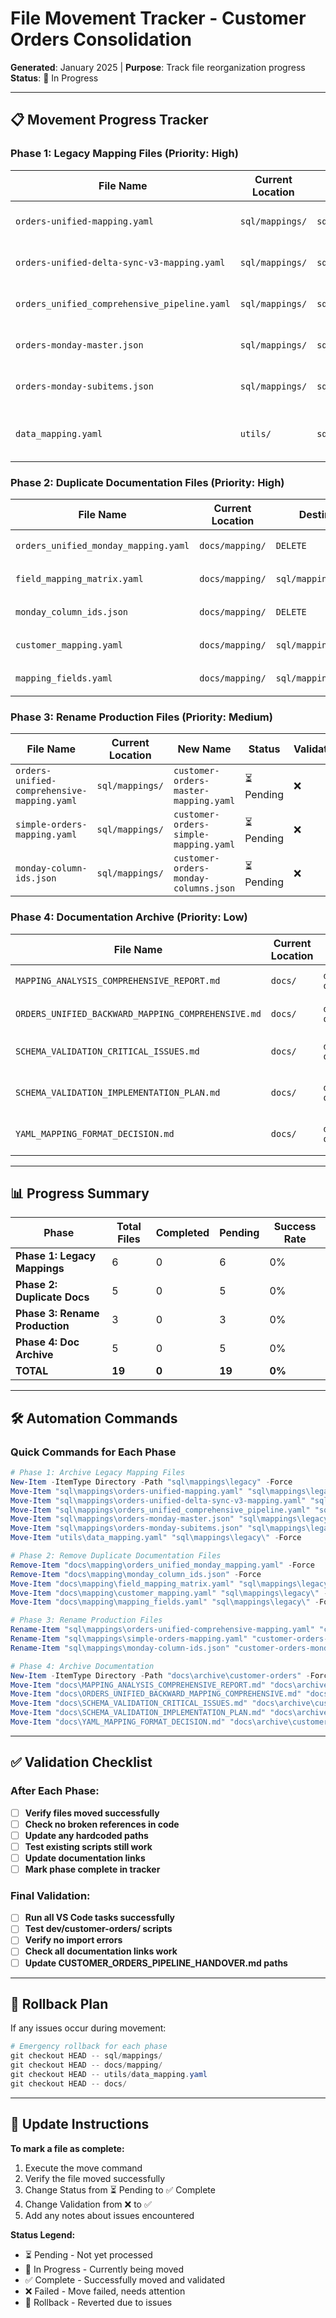 # File Movement Tracker - Customer Orders Consolidation
**Generated**: January 2025 | **Purpose**: Track file reorganization progress  
**Status**: 🚧 In Progress

---

## 📋 **Movement Progress Tracker**

### **Phase 1: Legacy Mapping Files** (Priority: High)

| File Name | Current Location | Destination | Status | Validation | Notes |
|-----------|------------------|-------------|---------|------------|-------|
| `orders-unified-mapping.yaml` | `sql/mappings/` | `sql/mappings/legacy/` | ⏳ Pending | ❌ | Archive legacy mapping |
| `orders-unified-delta-sync-v3-mapping.yaml` | `sql/mappings/` | `sql/mappings/legacy/` | ⏳ Pending | ❌ | Archive legacy mapping |
| `orders_unified_comprehensive_pipeline.yaml` | `sql/mappings/` | `sql/mappings/legacy/` | ⏳ Pending | ❌ | Archive legacy mapping |
| `orders-monday-master.json` | `sql/mappings/` | `sql/mappings/legacy/` | ⏳ Pending | ❌ | Archive legacy JSON |
| `orders-monday-subitems.json` | `sql/mappings/` | `sql/mappings/legacy/` | ⏳ Pending | ❌ | Archive legacy JSON |
| `data_mapping.yaml` | `utils/` | `sql/mappings/legacy/` | ⏳ Pending | ❌ | Move config to archive |

### **Phase 2: Duplicate Documentation Files** (Priority: High)

| File Name | Current Location | Destination | Status | Validation | Notes |
|-----------|------------------|-------------|---------|------------|-------|
| `orders_unified_monday_mapping.yaml` | `docs/mapping/` | `DELETE` | ⏳ Pending | ❌ | Duplicate - remove |
| `field_mapping_matrix.yaml` | `docs/mapping/` | `sql/mappings/legacy/` | ⏳ Pending | ❌ | Archive fragment |
| `monday_column_ids.json` | `docs/mapping/` | `DELETE` | ⏳ Pending | ❌ | Duplicate - remove |
| `customer_mapping.yaml` | `docs/mapping/` | `sql/mappings/legacy/` | ⏳ Pending | ❌ | Archive incomplete |
| `mapping_fields.yaml` | `docs/mapping/` | `sql/mappings/legacy/` | ⏳ Pending | ❌ | Archive fragment |

### **Phase 3: Rename Production Files** (Priority: Medium)

| File Name | Current Location | New Name | Status | Validation | Notes |
|-----------|------------------|----------|---------|------------|-------|
| `orders-unified-comprehensive-mapping.yaml` | `sql/mappings/` | `customer-orders-master-mapping.yaml` | ⏳ Pending | ❌ | Rename primary mapping |
| `simple-orders-mapping.yaml` | `sql/mappings/` | `customer-orders-simple-mapping.yaml` | ⏳ Pending | ❌ | Rename simplified mapping |
| `monday-column-ids.json` | `sql/mappings/` | `customer-orders-monday-columns.json` | ⏳ Pending | ❌ | Rename API reference |

### **Phase 4: Documentation Archive** (Priority: Low)

| File Name | Current Location | Destination | Status | Validation | Notes |
|-----------|------------------|-------------|---------|------------|-------|
| `MAPPING_ANALYSIS_COMPREHENSIVE_REPORT.md` | `docs/` | `docs/archive/customer-orders/` | ⏳ Pending | ❌ | Archive analysis |
| `ORDERS_UNIFIED_BACKWARD_MAPPING_COMPREHENSIVE.md` | `docs/` | `docs/archive/customer-orders/` | ⏳ Pending | ❌ | Archive analysis |
| `SCHEMA_VALIDATION_CRITICAL_ISSUES.md` | `docs/` | `docs/archive/customer-orders/` | ⏳ Pending | ❌ | Archive resolved issues |
| `SCHEMA_VALIDATION_IMPLEMENTATION_PLAN.md` | `docs/` | `docs/archive/customer-orders/` | ⏳ Pending | ❌ | Archive completed plan |
| `YAML_MAPPING_FORMAT_DECISION.md` | `docs/` | `docs/archive/customer-orders/` | ⏳ Pending | ❌ | Archive decision doc |

---

## 📊 **Progress Summary**

| Phase | Total Files | Completed | Pending | Success Rate |
|-------|-------------|-----------|---------|--------------|
| **Phase 1: Legacy Mappings** | 6 | 0 | 6 | 0% |
| **Phase 2: Duplicate Docs** | 5 | 0 | 5 | 0% |
| **Phase 3: Rename Production** | 3 | 0 | 3 | 0% |
| **Phase 4: Doc Archive** | 5 | 0 | 5 | 0% |
| **TOTAL** | **19** | **0** | **19** | **0%** |

---

## 🛠️ **Automation Commands**

### **Quick Commands for Each Phase**

```powershell
# Phase 1: Archive Legacy Mapping Files
New-Item -ItemType Directory -Path "sql\mappings\legacy" -Force
Move-Item "sql\mappings\orders-unified-mapping.yaml" "sql\mappings\legacy\" -Force
Move-Item "sql\mappings\orders-unified-delta-sync-v3-mapping.yaml" "sql\mappings\legacy\" -Force
Move-Item "sql\mappings\orders_unified_comprehensive_pipeline.yaml" "sql\mappings\legacy\" -Force
Move-Item "sql\mappings\orders-monday-master.json" "sql\mappings\legacy\" -Force
Move-Item "sql\mappings\orders-monday-subitems.json" "sql\mappings\legacy\" -Force
Move-Item "utils\data_mapping.yaml" "sql\mappings\legacy\" -Force

# Phase 2: Remove Duplicate Documentation Files  
Remove-Item "docs\mapping\orders_unified_monday_mapping.yaml" -Force
Remove-Item "docs\mapping\monday_column_ids.json" -Force
Move-Item "docs\mapping\field_mapping_matrix.yaml" "sql\mappings\legacy\" -Force
Move-Item "docs\mapping\customer_mapping.yaml" "sql\mappings\legacy\" -Force
Move-Item "docs\mapping\mapping_fields.yaml" "sql\mappings\legacy\" -Force

# Phase 3: Rename Production Files
Rename-Item "sql\mappings\orders-unified-comprehensive-mapping.yaml" "customer-orders-master-mapping.yaml" -Force
Rename-Item "sql\mappings\simple-orders-mapping.yaml" "customer-orders-simple-mapping.yaml" -Force  
Rename-Item "sql\mappings\monday-column-ids.json" "customer-orders-monday-columns.json" -Force

# Phase 4: Archive Documentation
New-Item -ItemType Directory -Path "docs\archive\customer-orders" -Force
Move-Item "docs\MAPPING_ANALYSIS_COMPREHENSIVE_REPORT.md" "docs\archive\customer-orders\" -Force
Move-Item "docs\ORDERS_UNIFIED_BACKWARD_MAPPING_COMPREHENSIVE.md" "docs\archive\customer-orders\" -Force
Move-Item "docs\SCHEMA_VALIDATION_CRITICAL_ISSUES.md" "docs\archive\customer-orders\" -Force
Move-Item "docs\SCHEMA_VALIDATION_IMPLEMENTATION_PLAN.md" "docs\archive\customer-orders\" -Force
Move-Item "docs\YAML_MAPPING_FORMAT_DECISION.md" "docs\archive\customer-orders\" -Force
```

---

## ✅ **Validation Checklist**

### **After Each Phase:**
- [ ] **Verify files moved successfully**
- [ ] **Check no broken references in code**
- [ ] **Update any hardcoded paths**
- [ ] **Test existing scripts still work**
- [ ] **Update documentation links**
- [ ] **Mark phase complete in tracker**

### **Final Validation:**
- [ ] **Run all VS Code tasks successfully**
- [ ] **Test dev/customer-orders/ scripts**
- [ ] **Verify no import errors**
- [ ] **Check all documentation links work**
- [ ] **Update CUSTOMER_ORDERS_PIPELINE_HANDOVER.md paths**

---

## 🚨 **Rollback Plan**

If any issues occur during movement:

```powershell
# Emergency rollback for each phase
git checkout HEAD -- sql/mappings/
git checkout HEAD -- docs/mapping/
git checkout HEAD -- utils/data_mapping.yaml
git checkout HEAD -- docs/
```

---

## 📝 **Update Instructions**

**To mark a file as complete:**
1. Execute the move command
2. Verify the file moved successfully  
3. Change Status from ⏳ Pending to ✅ Complete
4. Change Validation from ❌ to ✅ 
5. Add any notes about issues encountered

**Status Legend:**
- ⏳ Pending - Not yet processed
- 🚧 In Progress - Currently being moved
- ✅ Complete - Successfully moved and validated
- ❌ Failed - Move failed, needs attention
- 🔄 Rollback - Reverted due to issues
